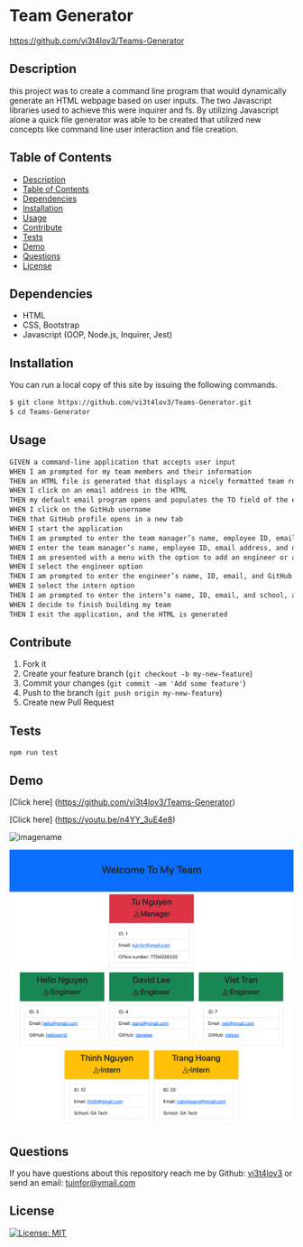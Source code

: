 # Team Generator

https://github.com/vi3t4lov3/Teams-Generator

## Description

this project was to create a command line program that would dynamically generate an HTML webpage based on user inputs. The two Javascript libraries used to achieve this were inquirer and fs. By utilizing Javascript alone a quick file generator was able to be created that utilized new concepts like command line user interaction and file creation.

## Table of Contents

- [Description](#description)
- [Table of Contents](#table-of-contents)
- [Dependencies](#dependencies)
- [Installation](#installation)
- [Usage](#usage)
- [Contribute](#contribute)
- [Tests](#tests)
- [Demo](#demo)
- [Questions](#questions)
- [License](#license)

## Dependencies

- HTML
- CSS, Bootstrap
- Javascript (OOP, Node.js, Inquirer, Jest)

## Installation

You can run a local copy of this site by issuing the following commands.

```bash
$ git clone https://github.com/vi3t4lov3/Teams-Generator.git
$ cd Teams-Generator
```

## Usage

```md
GIVEN a command-line application that accepts user input
WHEN I am prompted for my team members and their information
THEN an HTML file is generated that displays a nicely formatted team roster based on user input
WHEN I click on an email address in the HTML
THEN my default email program opens and populates the TO field of the email with the address
WHEN I click on the GitHub username
THEN that GitHub profile opens in a new tab
WHEN I start the application
THEN I am prompted to enter the team manager’s name, employee ID, email address, and office number
WHEN I enter the team manager’s name, employee ID, email address, and office number
THEN I am presented with a menu with the option to add an engineer or an intern or to finish building my team
WHEN I select the engineer option
THEN I am prompted to enter the engineer’s name, ID, email, and GitHub username, and I am taken back to the menu
WHEN I select the intern option
THEN I am prompted to enter the intern’s name, ID, email, and school, and I am taken back to the menu
WHEN I decide to finish building my team
THEN I exit the application, and the HTML is generated
```

## Contribute

1. Fork it
2. Create your feature branch (`git checkout -b my-new-feature`)
3. Commit your changes (`git commit -am 'Add some feature'`)
4. Push to the branch (`git push origin my-new-feature`)
5. Create new Pull Request

## Tests

```
npm run test
```

## Demo

[Click here] (https://github.com/vi3t4lov3/Teams-Generator)

[Click here] (https://youtu.be/n4YY_3uE4e8)

![imagename](./src/01.gif)

![imagename](./src/demo.png)

## Questions

If you have questions about this repository reach me by Github: [vi3t4lov3](https://github.com/vi3t4lov3)
or send an email: tuinfor@ymail.com

## License

[![License: MIT](https://img.shields.io/badge/License-MIT-yellow.svg)](https://opensource.org/licenses/MIT)

